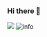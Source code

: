 ### Hi there 👋

<!--
**Rupert-WLLP-Bai/Rupert-WLLP-Bai** is a ✨ _special_ ✨ repository because its `README.md` (this file) appears on your GitHub profile.

Here are some ideas to get you started:

- 🔭 I’m currently working on ...
- 🌱 I’m currently learning ...
- 👯 I’m looking to collaborate on ...
- 🤔 I’m looking for help with ...
- 💬 Ask me about ...
- 📫 How to reach me: ...
- 😄 Pronouns: ...
- ⚡ Fun fact: ...
-->
![](https://visitor-badge.glitch.me/badge?page_id=Rupert-WLLP-Bai.readme)
![info](https://github-readme-stats.vercel.app/api?username=Rupert-WLLP-Bai&show_icons=true&count_private=true&hide=prs&theme=default_repocard)
